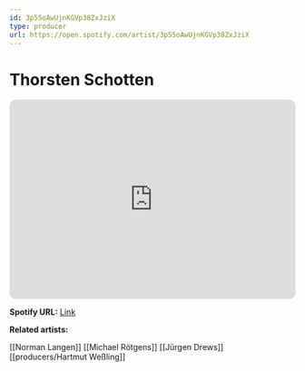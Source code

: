 ```yaml
---
id: 3p55oAwUjnKGVp38ZxJziX
type: producer
url: https://open.spotify.com/artist/3p55oAwUjnKGVp38ZxJziX
---
```

# Thorsten Schotten

<iframe style="border-radius:12px" src="https://open.spotify.com/embed/artist/3p55oAwUjnKGVp38ZxJziX" width="100%" height="352" frameBorder="0" allowfullscreen="" allow="autoplay; clipboard-write; encrypted-media; fullscreen; picture-in-picture" loading="lazy"></iframe>

**Spotify URL:** [Link](https://open.spotify.com/artist/3p55oAwUjnKGVp38ZxJziX)

**Related artists:**

[[Norman Langen]]
[[Michael Rötgens]]
[[Jürgen Drews]]
[[producers/Hartmut Weßling]]
